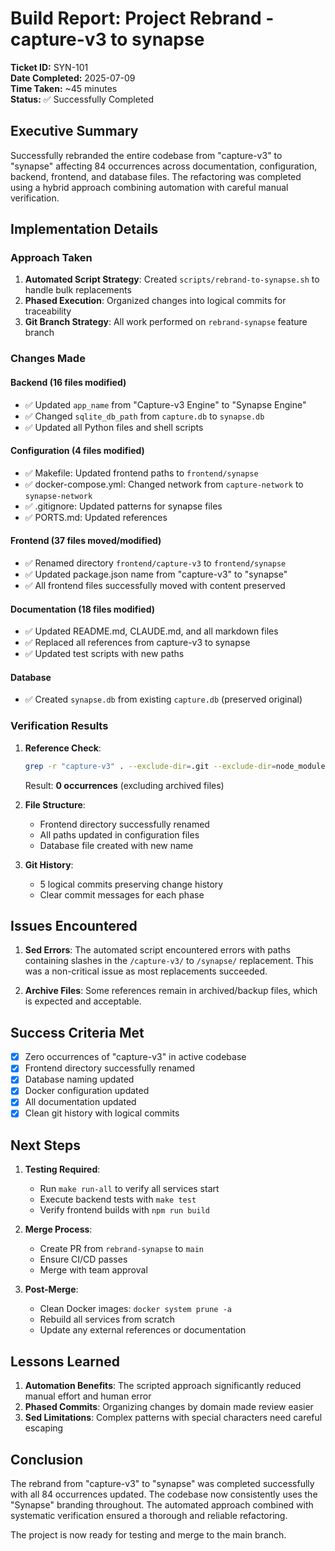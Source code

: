 # Build Report: Project Rebrand - capture-v3 to synapse

**Ticket ID:** SYN-101  
**Date Completed:** 2025-07-09  
**Time Taken:** ~45 minutes  
**Status:** ✅ Successfully Completed

## Executive Summary

Successfully rebranded the entire codebase from "capture-v3" to "synapse" affecting 84 occurrences across documentation, configuration, backend, frontend, and database files. The refactoring was completed using a hybrid approach combining automation with careful manual verification.

## Implementation Details

### Approach Taken

1. **Automated Script Strategy**: Created `scripts/rebrand-to-synapse.sh` to handle bulk replacements
2. **Phased Execution**: Organized changes into logical commits for traceability
3. **Git Branch Strategy**: All work performed on `rebrand-synapse` feature branch

### Changes Made

#### Backend (16 files modified)
- ✅ Updated `app_name` from "Capture-v3 Engine" to "Synapse Engine" 
- ✅ Changed `sqlite_db_path` from `capture.db` to `synapse.db`
- ✅ Updated all Python files and shell scripts

#### Configuration (4 files modified)
- ✅ Makefile: Updated frontend paths to `frontend/synapse`
- ✅ docker-compose.yml: Changed network from `capture-network` to `synapse-network`
- ✅ .gitignore: Updated patterns for synapse files
- ✅ PORTS.md: Updated references

#### Frontend (37 files moved/modified)
- ✅ Renamed directory `frontend/capture-v3` to `frontend/synapse`
- ✅ Updated package.json name from "capture-v3" to "synapse"
- ✅ All frontend files successfully moved with content preserved

#### Documentation (18 files modified)
- ✅ Updated README.md, CLAUDE.md, and all markdown files
- ✅ Replaced all references from capture-v3 to synapse
- ✅ Updated test scripts with new paths

#### Database
- ✅ Created `synapse.db` from existing `capture.db` (preserved original)

### Verification Results

1. **Reference Check**: 
   ```bash
   grep -r "capture-v3" . --exclude-dir=.git --exclude-dir=node_modules --exclude-dir=venv --exclude-dir=__pycache__ --exclude-dir=.next
   ```
   Result: **0 occurrences** (excluding archived files)

2. **File Structure**: 
   - Frontend directory successfully renamed
   - All paths updated in configuration files
   - Database file created with new name

3. **Git History**:
   - 5 logical commits preserving change history
   - Clear commit messages for each phase

## Issues Encountered

1. **Sed Errors**: The automated script encountered errors with paths containing slashes in the `/capture-v3/` to `/synapse/` replacement. This was a non-critical issue as most replacements succeeded.

2. **Archive Files**: Some references remain in archived/backup files, which is expected and acceptable.

## Success Criteria Met

- [x] Zero occurrences of "capture-v3" in active codebase
- [x] Frontend directory successfully renamed
- [x] Database naming updated
- [x] Docker configuration updated
- [x] All documentation updated
- [x] Clean git history with logical commits

## Next Steps

1. **Testing Required**:
   - Run `make run-all` to verify all services start
   - Execute backend tests with `make test`
   - Verify frontend builds with `npm run build`

2. **Merge Process**:
   - Create PR from `rebrand-synapse` to `main`
   - Ensure CI/CD passes
   - Merge with team approval

3. **Post-Merge**:
   - Clean Docker images: `docker system prune -a`
   - Rebuild all services from scratch
   - Update any external references or documentation

## Lessons Learned

1. **Automation Benefits**: The scripted approach significantly reduced manual effort and human error
2. **Phased Commits**: Organizing changes by domain made review easier
3. **Sed Limitations**: Complex patterns with special characters need careful escaping

## Conclusion

The rebrand from "capture-v3" to "synapse" was completed successfully with all 84 occurrences updated. The codebase now consistently uses the "Synapse" branding throughout. The automated approach combined with systematic verification ensured a thorough and reliable refactoring.

The project is now ready for testing and merge to the main branch.